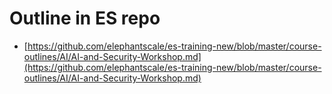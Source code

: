 # Outline in ES repo
* [https://github.com/elephantscale/es-training-new/blob/master/course-outlines/AI/AI-and-Security-Workshop.md](https://github.com/elephantscale/es-training-new/blob/master/course-outlines/AI/AI-and-Security-Workshop.md)